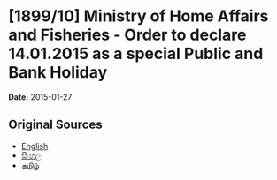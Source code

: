 # [1899/10] Ministry of Home Affairs and Fisheries - Order to declare 14.01.2015 as a special Public and Bank Holiday

**Date:** 2015-01-27

## Original Sources

- [English](https://documents.gov.lk/view/extra-gazettes/2015/1/1899-10_E.pdf)
- [සිංහල](https://documents.gov.lk/view/extra-gazettes/2015/1/1899-10_S.pdf)
- [தமிழ்](https://documents.gov.lk/view/extra-gazettes/2015/1/1899-10_T.pdf)
